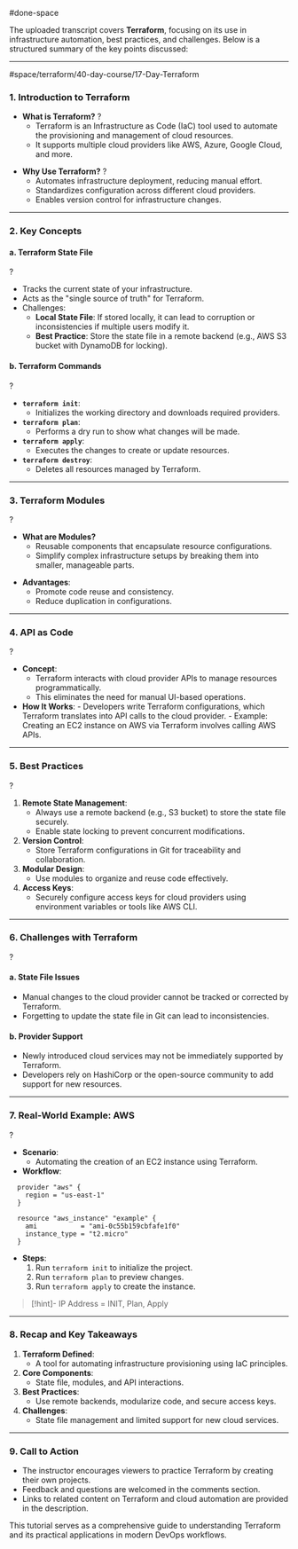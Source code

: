 


#done-space


The uploaded transcript covers **Terraform**, focusing on its use in infrastructure automation, best practices, and challenges. Below is a structured summary of the key points discussed:

---



#space/terraform/40-day-course/17-Day-Terraform


### **1. Introduction to Terraform**
- **What is Terraform?**
?
  - Terraform is an Infrastructure as Code (IaC) tool used to automate the provisioning and management of cloud resources.
  - It supports multiple cloud providers like AWS, Azure, Google Cloud, and more.
<!--SR:!2025-05-03,2,190-->



- **Why Use Terraform?**
?
  - Automates infrastructure deployment, reducing manual effort.
  - Standardizes configuration across different cloud providers.
  - Enables version control for infrastructure changes.
<!--SR:!2025-05-08,7,250-->

---

### **2. Key Concepts**



#### **a. Terraform State File**
?
- Tracks the current state of your infrastructure.
- Acts as the "single source of truth" for Terraform.
- Challenges:
  - **Local State File**: If stored locally, it can lead to corruption or inconsistencies if multiple users modify it.
  - **Best Practice**: Store the state file in a remote backend (e.g., AWS S3 bucket with DynamoDB for locking).
<!--SR:!2025-05-02,1,150-->



#### **b. Terraform Commands**
?
- **`terraform init`**:
  - Initializes the working directory and downloads required providers.
- **`terraform plan`**:
  - Performs a dry run to show what changes will be made.
- **`terraform apply`**:
  - Executes the changes to create or update resources.
- **`terraform destroy`**:
  - Deletes all resources managed by Terraform.
<!--SR:!2025-05-08,7,250-->

---



### **3. Terraform Modules**
?
- **What are Modules?**
  - Reusable components that encapsulate resource configurations.
  - Simplify complex infrastructure setups by breaking them into smaller, manageable parts.
<!--SR:!2025-05-08,7,250-->

- **Advantages**:
  - Promote code reuse and consistency.
  - Reduce duplication in configurations.

---

### **4. API as Code**
?
- **Concept**:
  - Terraform interacts with cloud provider APIs to manage resources programmatically.
  - This eliminates the need for manual UI-based operations.
- **How It Works**:
	  - Developers write Terraform configurations, which Terraform translates into API calls to the cloud provider.
	  - Example: Creating an EC2 instance on AWS via Terraform involves calling AWS APIs.
<!--SR:!2025-05-08,7,250-->

---

### **5. Best Practices**
?
1. **Remote State Management**:
   - Always use a remote backend (e.g., S3 bucket) to store the state file securely.
   - Enable state locking to prevent concurrent modifications.
1. **Version Control**:
   - Store Terraform configurations in Git for traceability and collaboration.
1. **Modular Design**:
   - Use modules to organize and reuse code effectively.
1. **Access Keys**:
   - Securely configure access keys for cloud providers using environment variables or tools like AWS CLI.
<!--SR:!2025-05-02,1,210-->

---

### **6. Challenges with Terraform**
?
#### **a. State File Issues**
- Manual changes to the cloud provider cannot be tracked or corrected by Terraform.
- Forgetting to update the state file in Git can lead to inconsistencies.
#### **b. Provider Support**
- Newly introduced cloud services may not be immediately supported by Terraform.
- Developers rely on HashiCorp or the open-source community to add support for new resources.
---
<!--SR:!2025-05-08,7,250-->


### **7. Real-World Example: AWS**
?
- **Scenario**:
  - Automating the creation of an EC2 instance using Terraform.
- **Workflow**:
```hcl
  provider "aws" {
    region = "us-east-1"
  }

  resource "aws_instance" "example" {
    ami           = "ami-0c55b159cbfafe1f0"
    instance_type = "t2.micro"
  }
```
- **Steps**:
  1. Run `terraform init` to initialize the project.
  2. Run `terraform plan` to preview changes.
  3. Run `terraform apply` to create the instance.
>[!hint]- IP Address = INIT, Plan, Apply
<!--SR:!2025-05-02,1,150-->

---

### **8. Recap and Key Takeaways**

1. **Terraform Defined**:
   - A tool for automating infrastructure provisioning using IaC principles.
2. **Core Components**:
   - State file, modules, and API interactions.
3. **Best Practices**:
   - Use remote backends, modularize code, and secure access keys.
4. **Challenges**:
   - State file management and limited support for new cloud services.
<!--SR:!2025-04-21,3,250-->

---

### **9. Call to Action**
- The instructor encourages viewers to practice Terraform by creating their own projects.
- Feedback and questions are welcomed in the comments section.
- Links to related content on Terraform and cloud automation are provided in the description.

This tutorial serves as a comprehensive guide to understanding Terraform and its practical applications in modern DevOps workflows.
